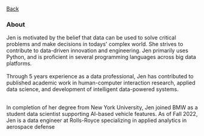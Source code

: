 [Back](https://zenjen-devs.github.io)

### About

<p align="left">
Jen is motivated by the belief that data can be used to solve critical problems and make decisions in todays' complex world. She strives to contribute to data-driven innovation and engineering. Jen primarily uses Python, and is proficient in several programming languages across big data platforms.
  <br>
  <br>
Through 5 years experience as a data professional, Jen has contributed to published academic work in human-computer interaction research, applied data science, and development of intelligent data-powered systems.
<br>
  <br>
  
In completion of her degree from New York University, Jen joined BMW as a student data scientist supporting AI-based vehicle features. As of Fall 2022, Jen is a data engineer at Rolls-Royce specializing in applied analytics in aerospace defense <br><br>

  </p>


